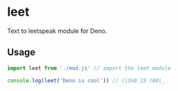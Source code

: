 # leet
Text to leetspeak module for Deno.

## Usage
```js
import leet from './mod.js' // import the leet module

console.log(leet('Deno is cool')) // (|3n0 15 (00|_
```

